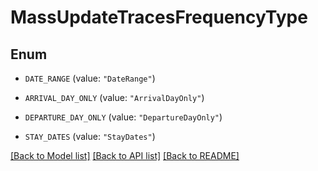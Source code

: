 # MassUpdateTracesFrequencyType

## Enum


* `DATE_RANGE` (value: `"DateRange"`)

* `ARRIVAL_DAY_ONLY` (value: `"ArrivalDayOnly"`)

* `DEPARTURE_DAY_ONLY` (value: `"DepartureDayOnly"`)

* `STAY_DATES` (value: `"StayDates"`)


[[Back to Model list]](../README.md#documentation-for-models) [[Back to API list]](../README.md#documentation-for-api-endpoints) [[Back to README]](../README.md)


